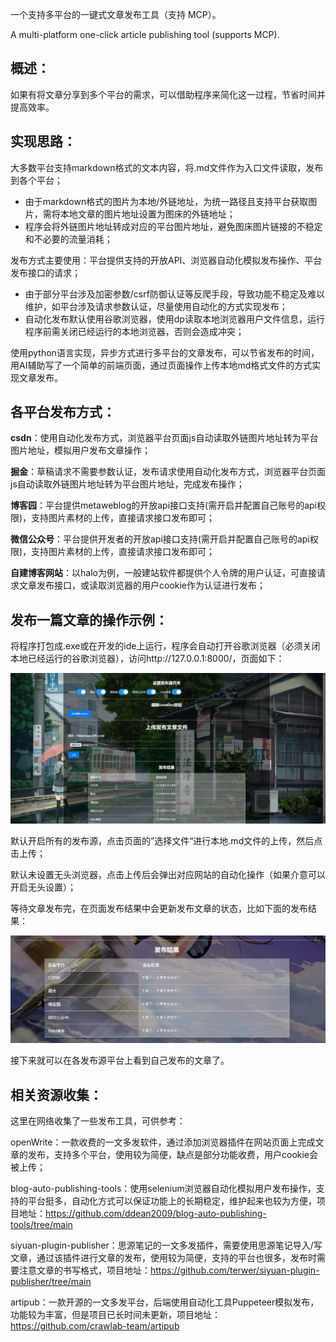 

一个支持多平台的一键式文章发布工具（支持 MCP）。

A multi-platform one-click article publishing tool (supports MCP).



## 概述：

如果有将文章分享到多个平台的需求，可以借助程序来简化这一过程，节省时间并提高效率。 

## 实现思路：

大多数平台支持markdown格式的文本内容，将.md文件作为入口文件读取，发布到各个平台；

- 由于markdown格式的图片为本地/外链地址，为统一路径且支持平台获取图片，需将本地文章的图片地址设置为图床的外链地址；
- 程序会将外链图片地址转成对应的平台图片地址，避免图床图片链接的不稳定和不必要的流量消耗；

发布方式主要使用：平台提供支持的开放API、浏览器自动化模拟发布操作、平台发布接口的请求；

- 由于部分平台涉及加密参数/csrf防御认证等反爬手段，导致功能不稳定及难以维护，如平台涉及请求参数认证，尽量使用自动化的方式实现发布；
- 自动化发布默认使用谷歌浏览器，使用dp读取本地浏览器用户文件信息，运行程序前需关闭已经运行的本地浏览器，否则会造成冲突；

使用python语言实现，异步方式进行多平台的文章发布，可以节省发布的时间，用AI辅助写了一个简单的前端页面，通过页面操作上传本地md格式文件的方式实现文章发布。

## 各平台发布方式：

**csdn**：使用自动化发布方式，浏览器平台页面js自动读取外链图片地址转为平台图片地址，模拟用户发布文章操作；

**掘金**：草稿请求不需要参数认证，发布请求使用自动化发布方式，浏览器平台页面js自动读取外链图片地址转为平台图片地址，完成发布操作；

**博客园**：平台提供metaweblog的开放api接口支持(需开启并配置自己账号的api权限)，支持图片素材的上传，直接请求接口发布即可；

**微信公众号**：平台提供开发者的开放api接口支持(需开启并配置自己账号的api权限)，支持图片素材的上传，直接请求接口发布即可；

**自建博客网站**：以halo为例，一般建站软件都提供个人令牌的用户认证，可直接请求文章发布接口，或读取浏览器的用户cookie作为认证进行发布；

## 发布一篇文章的操作示例：

将程序打包成.exe或在开发的ide上运行，程序会自动打开谷歌浏览器（必须关闭本地已经运行的谷歌浏览器），访问http://127.0.0.1:8000/，页面如下：

![](https://raw.githubusercontent.com/Cyanty/images/main/collect/Snipaste_2024-11-29_17-25-32.png)

默认开启所有的发布源，点击页面的”选择文件“进行本地.md文件的上传，然后点击上传；

默认未设置无头浏览器，点击上传后会弹出对应网站的自动化操作（如果介意可以开启无头设置）；

等待文章发布完，在页面发布结果中会更新发布文章的状态，比如下面的发布结果：

![](https://raw.githubusercontent.com/Cyanty/images/main/collect/Snipaste_2024-11-29_17-47-21.png)

接下来就可以在各发布源平台上看到自己发布的文章了。

## 相关资源收集：

这里在网络收集了一些发布工具，可供参考：

openWrite：一款收费的一文多发软件，通过添加浏览器插件在网站页面上完成文章的发布，支持多个平台，使用较为简便，缺点是部分功能收费，用户cookie会被上传；

blog-auto-publishing-tools：使用selenium浏览器自动化模拟用户发布操作，支持的平台挺多，自动化方式可以保证功能上的长期稳定，维护起来也较为方便，项目地址：https://github.com/ddean2009/blog-auto-publishing-tools/tree/main

siyuan-plugin-publisher：思源笔记的一文多发插件，需要使用思源笔记导入/写文章，通过该插件进行文章的发布，使用较为简便，支持的平台也很多，发布时需要注意文章的书写格式，项目地址：https://github.com/terwer/siyuan-plugin-publisher/tree/main

artipub：一款开源的一文多发平台，后端使用自动化工具Puppeteer模拟发布，功能较为丰富，但是项目已长时间未更新，项目地址：https://github.com/crawlab-team/artipub